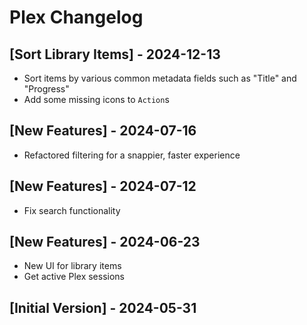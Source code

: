 # Plex Changelog

## [Sort Library Items] - 2024-12-13

- Sort items by various common metadata fields such as "Title" and "Progress"
- Add some missing icons to `Action`s

## [New Features] - 2024-07-16

 - Refactored filtering for a snappier, faster experience

## [New Features] - 2024-07-12

 - Fix search functionality

## [New Features] - 2024-06-23

- New UI for library items
- Get active Plex sessions

## [Initial Version] - 2024-05-31
